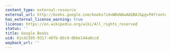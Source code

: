 ```yaml
---
content_type: external-resource
external_url: http://books.google.com/books?id=WDeNAwAAQBAJ&pg=PAfrontcover
has_external_license_warning: true
license: https://en.wikipedia.org/wiki/All_rights_reserved
status: ''
title: Google Books
uid: 81c42395-9317-40fb-8bc9-0bbe144a0ccd
wayback_url: ''
---
```

